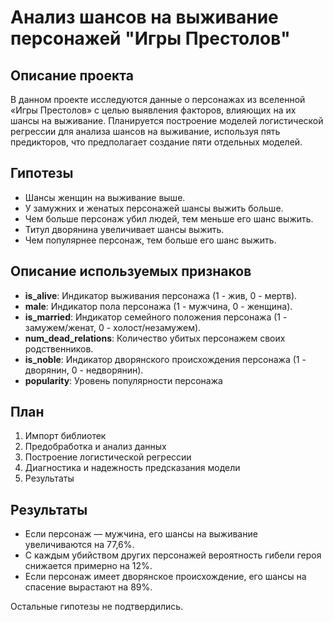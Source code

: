 # Анализ шансов на выживание персонажей "Игры Престолов"

## Описание проекта

В данном проекте исследуются данные о персонажах из вселенной «Игры Престолов» с целью выявления факторов, влияющих на их шансы на выживание. Планируется построение моделей логистической регрессии для анализа шансов на выживание, используя пять предикторов, что предполагает создание пяти отдельных моделей.

## Гипотезы

- Шансы женщин на выживание выше.
- У замужних и женатых персонажей шансы выжить больше.
- Чем больше персонаж убил людей, тем меньше его шанс выжить.
- Титул дворянина увеличивает шансы выжить.
- Чем популярнее персонаж, тем больше его шанс выжить.
  
## Описание используемых признаков

- **is_alive**: Индикатор выживания персонажа (1 - жив, 0 - мертв).
- **male**: Индикатор пола персонажа (1 - мужчина, 0 - женщина).
- **is_married**: Индикатор семейного положения персонажа (1 - замужем/женат, 0 - холост/незамужем).
- **num_dead_relations**: Количество убитых персонажем своих родственников.
- **is_noble**: Индикатор дворянского происхождения персонажа (1 - дворянин, 0 - недворянин).
- **popularity**: Уровень популярности персонажа

## План

1. Импорт библиотек
2. Предобработка и анализ данных
3. Построение логистической регрессии
4. Диагностика и надежность предсказания модели
5. Результаты

## Результаты

- Если персонаж — мужчина, его шансы на выживание увеличиваются на 77,6%.
- С каждым убийством других персонажей вероятность гибели героя снижается примерно на 12%.
- Если персонаж имеет дворянское происхождение, его шансы на спасение вырастают на 89%.

Остальные гипотезы не подтвердились.

